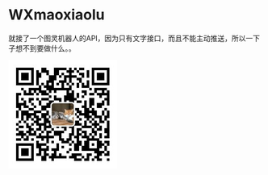 # WXmaoxiaolu

就接了一个图灵机器人的API，因为只有文字接口，而且不能主动推送，所以一下子想不到要做什么。。

![](https://raw.githubusercontent.com/Nanrou/WXmaoxiaolu/master/wx_mp.jpg)
